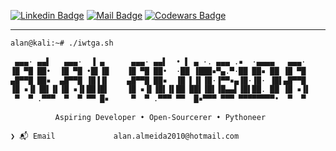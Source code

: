 [![Linkedin Badge](https://img.shields.io/badge/-Alan%20Almeida-0e76a8?style=flat&labelColor=0e76a8&logo=linkedin&logoColor=white)](https://www.linkedin.com/in/almeida-alan "LinkedIn") [![Mail Badge](https://img.shields.io/badge/-Alan%20Almeida-c0392b?style=flat&labelColor=c0392b&logo=gmail&logoColor=white)](mailto:alan.almeida2010@hotmail.com "Mail") [![Codewars Badge](https://www.codewars.com/users/iwtga/badges/micro)](https://www.codewars.com/users/iwtga "Codewars")


---

```sh
alan@kali:~# ./iwtga.sh
                                                                                    __|__ |___| |\
 ▄▄▄· ▄▄▌   ▄▄▄·  ▐ ▄      ▄▄▄· ▄▄▌  • ▌ ▄ ·. ▄▄▄ .▪  ·▄▄▄▄   ▄▄▄·                  |o__| |___| | \
▐█ ▀█ ██•  ▐█ ▀█ •█▌▐█    ▐█ ▀█ ██•  ·██ ▐███▪▀▄.▀·██ ██▪ ██ ▐█ ▀█                  |___| |___| |o \
▄█▀▀█ ██▪  ▄█▀▀█ ▐█▐▐▌    ▄█▀▀█ ██▪  ▐█ ▌▐▌▐█·▐▀▀▪▄▐█·▐█· ▐█▌▄█▀▀█                 _|___| |___| |__o\
▐█ ▪▐▌▐█▌▐▌▐█ ▪▐▌██▐█▌    ▐█ ▪▐▌▐█▌▐▌██ ██▌▐█▌▐█▄▄▌▐█▌██. ██ ▐█ ▪▐▌               /...\_____|___|____\_/
 ▀  ▀ .▀▀▀  ▀  ▀ ▀▀ █▪     ▀  ▀ .▀▀▀ ▀▀  █▪▀▀▀ ▀▀▀ ▀▀▀▀▀▀▀▀•  ▀  ▀                \   o * o * * o o  /  
                                                                               ~~~~~~~~~~~~~~~~~~~~~~~~~~
          Aspiring Developer • Open-Sourcerer • Pythoneer                    ^^^^      ^^^^     ^^^    ^^
                                                                                   ^^^^      ^^^
❯ 📬 Email             alan.almeida2010@hotmail.com
```
